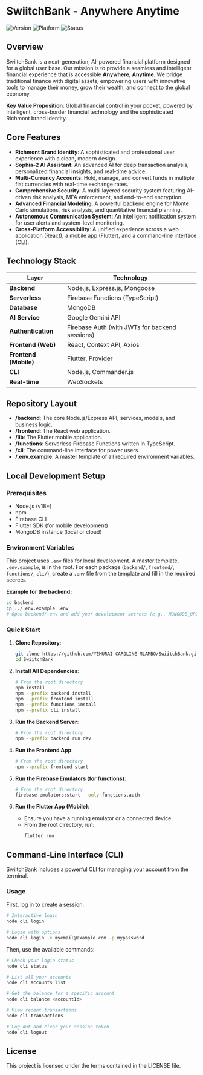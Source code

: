 # SwiitchBank - Anywhere Anytime

![Version](https://img.shields.io/badge/Version-1.0.0-blue.svg)
![Platform](https://img.shields.io/badge/Platform-Node.js%20|%20React%20|%20Flutter-brightgreen.svg)
![Status](https://img.shields.io/badge/Status-Live-green.svg)

## Overview

SwiitchBank is a next-generation, AI-powered financial platform designed for a global user base. Our mission is to provide a seamless and intelligent financial experience that is accessible **Anywhere, Anytime**. We bridge traditional finance with digital assets, empowering users with innovative tools to manage their money, grow their wealth, and connect to the global economy.

**Key Value Proposition**: Global financial control in your pocket, powered by intelligent, cross-border financial technology and the sophisticated Richmont brand identity.

## Core Features

-   **Richmont Brand Identity**: A sophisticated and professional user experience with a clean, modern design.
-   **Sophia-2 AI Assistant**: An advanced AI for deep transaction analysis, personalized financial insights, and real-time advice.
-   **Multi-Currency Accounts**: Hold, manage, and convert funds in multiple fiat currencies with real-time exchange rates.
-   **Comprehensive Security**: A multi-layered security system featuring AI-driven risk analysis, MFA enforcement, and end-to-end encryption.
-   **Advanced Financial Modeling**: A powerful backend engine for Monte Carlo simulations, risk analysis, and quantitative financial planning.
-   **Autonomous Communication System**: An intelligent notification system for user alerts and system-level monitoring.
-   **Cross-Platform Accessibility**: A unified experience across a web application (React), a mobile app (Flutter), and a command-line interface (CLI).

## Technology Stack

| Layer                | Technology                                        |
| -------------------- | ------------------------------------------------- |
| **Backend**          | Node.js, Express.js, Mongoose                     |
| **Serverless**       | Firebase Functions (TypeScript)                   |
| **Database**         | MongoDB                                           |
| **AI Service**       | Google Gemini API                                 |
| **Authentication**   | Firebase Auth (with JWTs for backend sessions)    |
| **Frontend (Web)**   | React, Context API, Axios                         |
| **Frontend (Mobile)**| Flutter, Provider                                 |
| **CLI**              | Node.js, Commander.js                             |
| **Real-time**        | WebSockets                                        |

## Repository Layout

-   **/backend**: The core Node.js/Express API, services, models, and business logic.
-   **/frontend**: The React web application.
-   **/lib**: The Flutter mobile application.
-   **/functions**: Serverless Firebase Functions written in TypeScript.
-   **/cli**: The command-line interface for power users.
-   **/.env.example**: A master template of all required environment variables.

## Local Development Setup

### Prerequisites

-   Node.js (v18+)
-   npm
-   Firebase CLI
-   Flutter SDK (for mobile development)
-   MongoDB instance (local or cloud)

### Environment Variables

This project uses `.env` files for local development. A master template, `.env.example`, is in the root. For each package (`backend/`, `frontend/`, `functions/`, `cli/`), create a `.env` file from the template and fill in the required secrets.

**Example for the backend:**
```bash
cd backend
cp ../.env.example .env
# Open backend/.env and add your development secrets (e.g., MONGODB_URI, GEMINI_API_KEY)
```

### Quick Start

1.  **Clone Repository**:
    ```bash
    git clone https://github.com/YEMURAI-CAROLINE-MLAMBO/SwiitchBank.git
    cd SwiitchBank
    ```

2.  **Install All Dependencies**:
    ```bash
    # From the root directory
    npm install
    npm --prefix backend install
    npm --prefix frontend install
    npm --prefix functions install
    npm --prefix cli install
    ```

3.  **Run the Backend Server**:
    ```bash
    # From the root directory
    npm --prefix backend run dev
    ```

4.  **Run the Frontend App**:
    ```bash
    # From the root directory
    npm --prefix frontend start
    ```

5.  **Run the Firebase Emulators (for functions)**:
    ```bash
    # From the root directory
    firebase emulators:start --only functions,auth
    ```

6.  **Run the Flutter App (Mobile)**:
    -   Ensure you have a running emulator or a connected device.
    -   From the root directory, run:
        ```bash
        flutter run
        ```

## Command-Line Interface (CLI)

SwiitchBank includes a powerful CLI for managing your account from the terminal.

### Usage

First, log in to create a session:
```bash
# Interactive login
node cli login

# Login with options
node cli login -e myemail@example.com -p mypassword
```

Then, use the available commands:
```bash
# Check your login status
node cli status

# List all your accounts
node cli accounts list

# Get the balance for a specific account
node cli balance <accountId>

# View recent transactions
node cli transactions

# Log out and clear your session token
node cli logout
```

## License

This project is licensed under the terms contained in the LICENSE file.